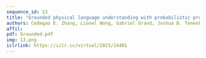 ```yaml
---
sequence_id: 13
title: "Grounded physical language understanding with probabilistic programs and simulated worlds"
authors: Cedegao E. Zhang, Lionel Wong, Gabriel Grand, Joshua B. Tenenbaum
affil: 
pdf: Grounded.pdf
img: 13.png
iclrlink: https://iclr.cc/virtual/2023/14401
---
```

